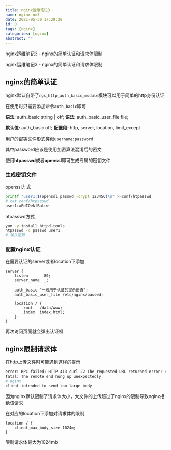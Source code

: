```yaml
---
title: nginx运维笔记3
name: nginx-om3
date: 2021-05-30 17:29:28
id: 0
tags: [nginx]
categories: [nginx]
abstract: ""
---
```


nginx运维笔记3 - nginx的简单认证和请求体限制


<!--more-->

nginx运维笔记3 - nginx的简单认证和请求体限制

<!--more-->

## nginx的简单认证

nginx默认自带了`ngx_http_auth_basic_module`模块可以用于简单的http身份认证

在使用时只需要添加命令`auth_basic`即可

**语法:**   auth_basic string | off;
**语法:** auth_basic_user_file file;

**默认值:**   auth_basic off;
**配置段:**    http, server, location, limit_except

用户的密钥文件形式类似`username:password`

其中password应该是使用加密算法混淆后的密文

使用**htpasswd**或者**openssl**即可生成专属的密钥文件

### 生成密钥文件

openssl方式

```bash
printf "user1:$(openssl passwd -crypt 123456)\n" >>conf/htpasswd
# cat conf/htpasswd 
user1:xFdIQekfBatrw
```

htpasswd方式

```bash
yum -y install httpd-tools
htpasswd -c passwd user1
# 输入密码
```

### 配置nginx认证

在需要认证的server或者location下添加

```nginx
server {
    listen       80;
    server_name  _;
    
    auth_basic "一段用于认证的提示话语";
    auth_basic_user_file /etc/nginx/passwd;
    
    location / {
        root   /data/www;
        index  index.html;
    }
}
```

再次访问页面就会弹出认证框

## nginx限制请求体

在http上传文件时可能遇到这样的提示

```bash
error: RPC failed; HTTP 413 curl 22 The requested URL returned error: 413 Request Entity Too Large
fatal: The remote end hung up unexpectedly
# nginx
client intended to send too large body
```

因为nginx默认限制了请求体大小，大文件的上传超过了nginx的限制导致nginx拒绝该请求

在对应的location下添加对请求体的限制

```nginx
location / {
    client_max_body_size 1024m;
}
```

限制请求体最大为1024mb
